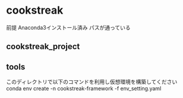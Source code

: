 # cookstreak
前提
Anaconda3インストール済み
パスが通っている
## cookstreak_project

## tools
このディレクトリで以下のコマンドを利用し仮想環境を構築してください
conda env create -n cookstreak-framework -f env_setting.yaml